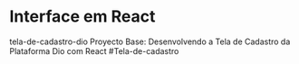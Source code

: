# Interface em React

tela-de-cadastro-dio
Proyecto Base: Desenvolvendo a Tela de Cadastro da Plataforma Dio com React
#Tela-de-cadastro
